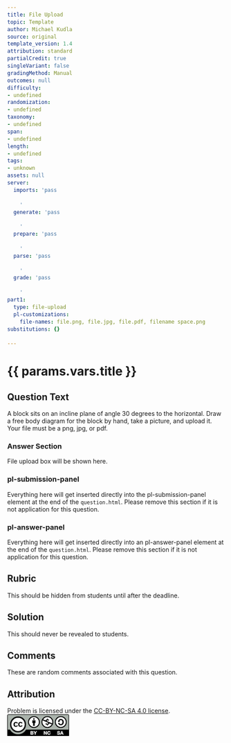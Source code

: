 ```yaml
---
title: File Upload
topic: Template
author: Michael Kudla
source: original
template_version: 1.4
attribution: standard
partialCredit: true
singleVariant: false
gradingMethod: Manual
outcomes: null
difficulty:
- undefined
randomization:
- undefined
taxonomy:
- undefined
span:
- undefined
length:
- undefined
tags:
- unknown
assets: null
server:
  imports: 'pass

    '
  generate: 'pass

    '
  prepare: 'pass

    '
  parse: 'pass

    '
  grade: 'pass

    '
part1:
  type: file-upload
  pl-customizations:
    file-names: file.png, file.jpg, file.pdf, filename space.png
substitutions: {}

---
```

# {{ params.vars.title }}

## Question Text

A block sits on an incline plane of angle 30 degrees to the horizontal.
Draw a free body diagram for the block by hand, take a picture, and upload it.
Your file must be a png, jpg, or pdf.

### Answer Section

File upload box will be shown here.

### pl-submission-panel

Everything here will get inserted directly into the pl-submission-panel element at the end of the `question.html`.
Please remove this section if it is not application for this question.

### pl-answer-panel

Everything here will get inserted directly into an pl-answer-panel element at the end of the `question.html`.
Please remove this section if it is not application for this question.

## Rubric

This should be hidden from students until after the deadline.

## Solution

This should never be revealed to students.

## Comments

These are random comments associated with this question.

## Attribution

Problem is licensed under the [CC-BY-NC-SA 4.0 license](https://creativecommons.org/licenses/by-nc-sa/4.0/).<br> ![The Creative Commons 4.0 license requiring attribution-BY, non-commercial-NC, and share-alike-SA license.](https://raw.githubusercontent.com/firasm/bits/master/by-nc-sa.png)